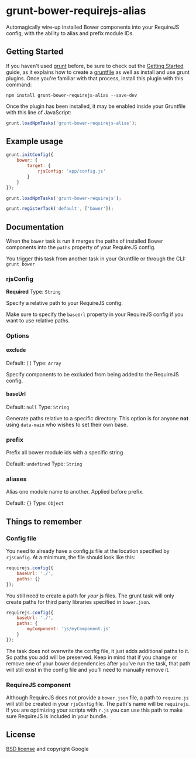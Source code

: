 # grunt-bower-requirejs-alias

Automagically wire-up installed Bower components into your RequireJS config, with the ability to alias and prefix module IDs.


## Getting Started

If you haven't used [grunt][] before, be sure to check out the [Getting Started][] guide, as it explains how to create a [gruntfile][Getting Started] as well as install and use grunt plugins. Once you're familiar with that process, install this plugin with this command:

```shell
npm install grunt-bower-requirejs-alias --save-dev
```

Once the plugin has been installed, it may be enabled inside your Gruntfile with this line of JavaScript:

```js
grunt.loadNpmTasks('grunt-bower-requirejs-alias');
```

[grunt]: http://gruntjs.com
[Getting Started]: https://github.com/gruntjs/grunt/blob/devel/docs/getting_started.md


## Example usage

```js
grunt.initConfig({
	bower: {
		target: {
			rjsConfig: 'app/config.js'
		}
	}
});

grunt.loadNpmTasks('grunt-bower-requirejs');

grunt.registerTask('default', ['bower']);
```


## Documentation

When the `bower` task is run it merges the paths of installed Bower components into the `paths` property of your RequireJS config.

You trigger this task from another task in your Gruntfile or through the CLI: `grunt bower`


### rjsConfig

**Required**
Type: `String`

Specify a relative path to your RequireJS config.

Make sure to specify the `baseUrl` property in your RequireJS config if you want to use relative paths.


### Options

#### exclude

Default: `[]`
Type: `Array`

Specify components to be excluded from being added to the RequireJS config.

#### baseUrl

Default: `null`
Type: `String`

Generate paths relative to a specific directory. This option is for anyone **not** using `data-main` who wishes to set their own base.

### prefix

Prefix all bower module ids with a specific string

Default: `undefined`
Type: `String`

### aliases

Alias one module name to another. Applied before prefix.

Default: `{}`
Type: `Object`


## Things to remember

### Config file

You need to already have a config.js file at the location specified by `rjsConfig`. At a minimum, the file should look like this:

``` js
requirejs.config({
	baseUrl: './',
	paths: {}
});
```

You still need to create a path for *your* js files. The grunt task will only create paths for third party libraries specified in `bower.json`.

``` js
requirejs.config({
	baseUrl: './',
	paths: {
		myComponent: 'js/myComponent.js'
	}
});
```

The task does not overwrite the config file, it just adds additional paths to it. So paths you add will be preserved. Keep in mind that if you change or remove one of your bower dependencies after you've run the task, that path will still exist in the config file and you'll need to manually remove it.

### RequireJS component

Although RequireJS does not provide a `bower.json` file, a path to `require.js` will still be created in your `rjsConfig` file. The path's name will be `requirejs`. If you are optimizing your scripts with `r.js` you can use this path to make sure RequireJS is included in your bundle.


## License

[BSD license](http://opensource.org/licenses/bsd-license.php) and copyright Google
